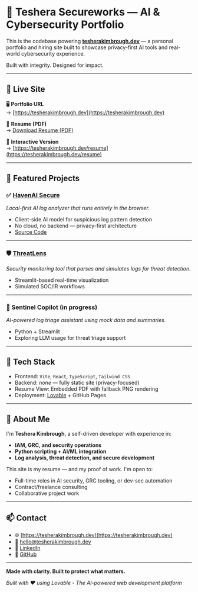 # 🔐 Teshera Secureworks — AI & Cybersecurity Portfolio

This is the codebase powering **[tesherakimbrough.dev](https://tesherakimbrough.dev)** — a personal portfolio and hiring site built to showcase privacy-first AI tools and real-world cybersecurity experience.

Built with integrity. Designed for impact.

---

## 🚀 Live Site

🖥️ **Portfolio URL**  
→ [https://tesherakimbrough.dev](https://tesherakimbrough.dev)

📄 **Resume (PDF)**  
→ [Download Resume (PDF)](https://tesherakimbrough.dev/Teshera%20Kimbrough%20AI%20Resume.pdf)

🧭 **Interactive Version**  
→ [https://tesherakimbrough.dev/resume](https://tesherakimbrough.dev/resume)

---

## 🧠 Featured Projects

### ✅ [HavenAI Secure](https://havenai-secure.lovable.app)
_Local-first AI log analyzer that runs entirely in the browser._

- Client-side AI model for suspicious log pattern detection
- No cloud, no backend — privacy-first architecture
- [Source Code](https://github.com/tesherakimbrough/havenai-secure)

---

### 🛡️ [ThreatLens](https://github.com/tesherakimbrough/threatlens)
_Security monitoring tool that parses and simulates logs for threat detection._

- Streamlit-based real-time visualization
- Simulated SOC/IR workflows

---

### 🧠 Sentinel Copilot (in progress)
_AI-powered log triage assistant using mock data and summaries._

- Python + Streamlit
- Exploring LLM usage for threat triage support

---

## 🔧 Tech Stack

- Frontend: `Vite`, `React`, `TypeScript`, `Tailwind CSS`
- Backend: _none_ — fully static site (privacy-focused)
- Resume View: Embedded PDF with fallback PNG rendering
- Deployment: [Lovable](https://lovable.dev) + GitHub Pages

---

## 👋 About Me

I'm **Teshera Kimbrough**, a self-driven developer with experience in:

- **IAM, GRC, and security operations**
- **Python scripting + AI/ML integration**
- **Log analysis, threat detection, and secure development**

This site is my resume — and my proof of work. I'm open to:
- Full-time roles in AI security, GRC tooling, or dev-sec automation
- Contract/freelance consulting
- Collaborative project work

---

## 📫 Contact

- 🌐 [https://tesherakimbrough.dev](https://tesherakimbrough.dev)
- 📧 hello@tesherakimbrough.dev
- 💼 [LinkedIn](https://linkedin.com/in/tesherakimbrough)
- 🐙 [GitHub](https://github.com/tesherakimbrough)

---

**Made with clarity. Built to protect what matters.**

*Built with ❤️ using Lovable - The AI-powered web development platform*
